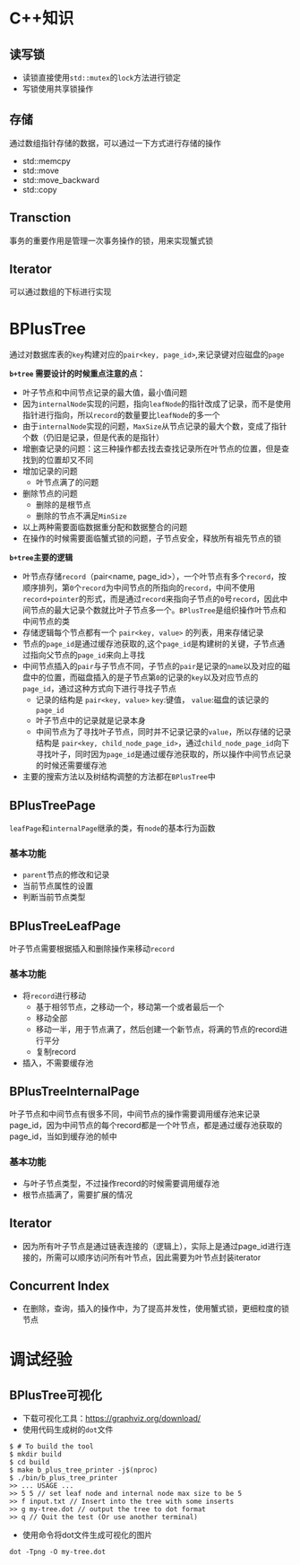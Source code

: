 # C++知识
## 读写锁
* 读锁直接使用`std::mutex`的`lock`方法进行锁定
* 写锁使用共享锁操作
## 存储
通过数组指针存储的数据，可以通过一下方式进行存储的操作
* std::memcpy
* std::move
* std::move_backward
* std::copy
## Transction
事务的重要作用是管理一次事务操作的锁，用来实现蟹式锁
## Iterator
可以通过数组的下标进行实现
# BPlusTree
通过对数据库表的`key`构建对应的`pair<key, page_id>`,来记录键对应磁盘的`page`<br>

**`b+tree` 需要设计的时候重点注意的点：**
* 叶子节点和中间节点记录的最大值，最小值问题
* 因为`internalNode`实现的问题，指向`leafNode`的指针改成了记录，而不是使用指针进行指向，所以`record`的数量要比`leafNode`的多一个
* 由于`internalNode`实现的问题，`MaxSize`从节点记录的最大个数，变成了指针个数（仍旧是记录，但是代表的是指针）
* 增删查记录的问题：这三种操作都去找去查找记录所在叶节点的位置，但是查找到的位置却又不同
* 增加记录的问题
  * 叶节点满了的问题
* 删除节点的问题
  * 删除的是根节点
  * 删除的节点不满足`MinSize`
* 以上两种需要面临数据重分配和数据整合的问题
* 在操作的时候需要面临蟹式锁的问题，子节点安全，释放所有祖先节点的锁

**`b+tree`主要的逻辑**
* 叶节点存储`record`（pair<name, page_id>），一个叶节点有多个`record`，按顺序排列，第`0`个`record`为中间节点的所指向的`record`，中间不使用`record+pointer`的形式，而是通过`record`来指向子节点的`0`号`record`，因此中间节点的最大记录个数就比叶子节点多一个。`BPlusTree`是组织操作叶节点和中间节点的类
* 存储逻辑每个节点都有一个 `pair<key, value>` 的列表，用来存储记录
* 节点的`page_id`是通过缓存池获取的,这个`page_id`是构建树的关键，子节点通过指向父节点的`page_id`来向上寻找
* 中间节点插入的`pair`与子节点不同，子节点的`pair`是记录的`name`以及对应的磁盘中的位置，而磁盘插入的是子节点第`0`的记录的`key`以及对应节点的`page_id`，通过这种方式向下进行寻找子节点
  * 记录的结构是 `pair<key, value>`  `key`:键值， `value`:磁盘的该记录的`page_id`
  * 叶子节点中的记录就是记录本身
  * 中间节点为了寻找叶子节点，同时并不记录记录的`value`，所以存储的记录结构是 `pair<key, child_node_page_id>`，通过`child_node_page_id`向下寻找叶子，同时因为`page_id`是通过缓存池获取的，所以操作中间节点记录的时候还需要缓存池
* 主要的搜索方法以及树结构调整的方法都在`BPlusTree`中
## BPlusTreePage
`leafPage`和`internalPage`继承的类，有`node`的基本行为函数
### 基本功能
* `parent`节点的修改和记录
* 当前节点属性的设置
* 判断当前节点类型
## BPlusTreeLeafPage
叶子节点需要根据插入和删除操作来移动`record`
### 基本功能
* 将`record`进行移动
  * 基于相邻节点，之移动一个，移动第一个或者最后一个
  * 移动全部
  * 移动一半，用于节点满了，然后创建一个新节点，将满的节点的record进行平分
  * 复制record
* 插入，不需要缓存池
## BPlusTreeInternalPage
叶子节点和中间节点有很多不同，中间节点的操作需要调用缓存池来记录page_id，因为中间节点的每个record都是一个叶节点，都是通过缓存池获取的page_id，当如到缓存池的帧中
### 基本功能
* 与叶子节点类型，不过操作record的时候需要调用缓存池
* 根节点插满了，需要扩展的情况
## Iterator
* 因为所有叶子节点是通过链表连接的（逻辑上），实际上是通过page_id进行连接的，所需可以顺序访问所有叶节点，因此需要为叶节点封装iterator
## Concurrent Index
* 在删除，查询，插入的操作中，为了提高并发性，使用蟹式锁，更细粒度的锁节点
# 调试经验
## BPlusTree可视化
* 下载可视化工具：https://graphviz.org/download/
* 使用代码生成树的`dot`文件
```shell
$ # To build the tool
$ mkdir build
$ cd build
$ make b_plus_tree_printer -j$(nproc)
$ ./bin/b_plus_tree_printer
>> ... USAGE ...
>> 5 5 // set leaf node and internal node max size to be 5
>> f input.txt // Insert into the tree with some inserts 
>> g my-tree.dot // output the tree to dot format 
>> q // Quit the test (Or use another terminal) 
```
* 使用命令将dot文件生成可视化的图片
```shell
dot -Tpng -O my-tree.dot
```
